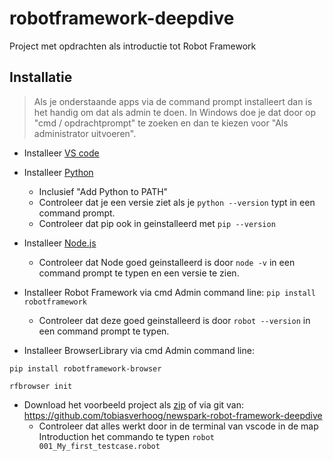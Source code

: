 # robotframework-deepdive
Project met opdrachten als introductie tot Robot Framework

## Installatie
> Als je onderstaande apps via de command prompt installeert dan is het handig om dat als admin te doen. In Windows doe je dat door op "cmd / opdrachtprompt" te zoeken en dan te kiezen voor "Als administrator uitvoeren".

- Installeer [VS code](https://code.visualstudio.com/Download)
- Installeer [Python](https://www.python.org/downloads/)
  - Inclusief "Add Python to PATH"
  - Controleer dat je een versie ziet als je ```python --version``` typt in een command prompt.
  - Controleer dat pip ook in geinstalleerd met ```pip --version```
- Installeer [Node.js](https://nodejs.org/en/download)
  - Controleer dat Node goed geinstalleerd is door ```node -v``` in een command prompt te typen en een versie te zien.
- Installeer Robot Framework via cmd Admin command line: ```pip install robotframework```
  - Controleer dat deze goed geinstalleerd is door ```robot --version``` in een command prompt te typen.

- Installeer BrowserLibrary via cmd Admin command line:

```pip install robotframework-browser```

```rfbrowser init```
- Download het voorbeeld project als [zip](https://github.com/tobiasverhoog/newspark-robot-framework-deepdive/archive/refs/heads/main.zip) of via git van: https://github.com/tobiasverhoog/newspark-robot-framework-deepdive
  - Controleer dat alles werkt door in de terminal van vscode in de map Introduction het commando te typen ```robot 001_My_first_testcase.robot```